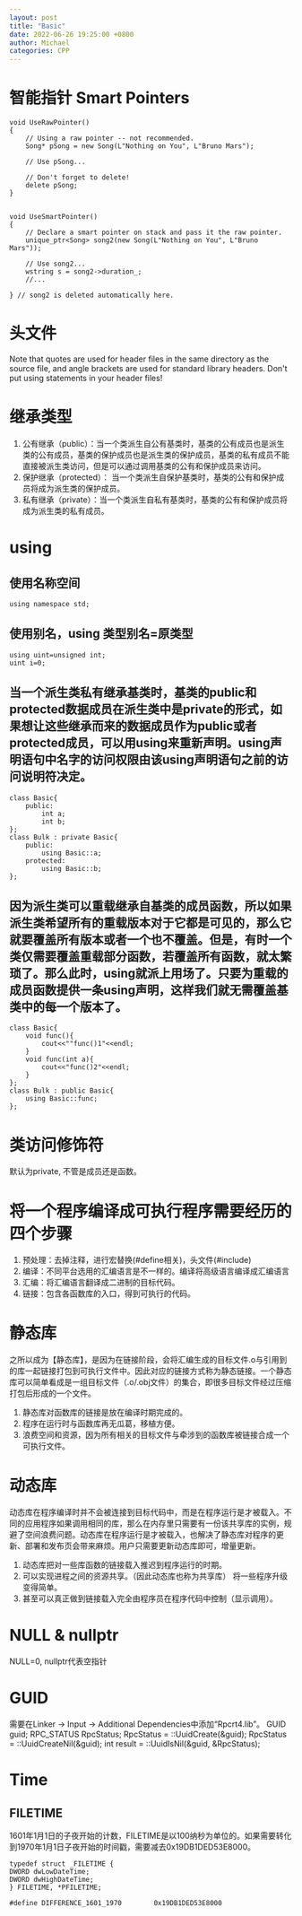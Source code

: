 ```yaml
---
layout: post
title: "Basic"
date: 2022-06-26 19:25:00 +0800
author: Michael
categories: CPP
---
```


# 智能指针 Smart Pointers

	void UseRawPointer()
	{
	    // Using a raw pointer -- not recommended.
	    Song* pSong = new Song(L"Nothing on You", L"Bruno Mars"); 
	
	    // Use pSong...
	
	    // Don't forget to delete!
	    delete pSong;   
	}
	
	
	void UseSmartPointer()
	{
	    // Declare a smart pointer on stack and pass it the raw pointer.
	    unique_ptr<Song> song2(new Song(L"Nothing on You", L"Bruno Mars"));
	
	    // Use song2...
	    wstring s = song2->duration_;
	    //...
	
	} // song2 is deleted automatically here.

# 头文件
Note that quotes are used for header files in the same directory as the source file, and angle brackets are used for standard library headers. Don't put using statements in your header files!

# 继承类型
1. 公有继承（public）：当一个类派生自公有基类时，基类的公有成员也是派生类的公有成员，基类的保护成员也是派生类的保护成员，基类的私有成员不能直接被派生类访问，但是可以通过调用基类的公有和保护成员来访问。
1. 保护继承（protected）： 当一个类派生自保护基类时，基类的公有和保护成员将成为派生类的保护成员。
1. 私有继承（private）：当一个类派生自私有基类时，基类的公有和保护成员将成为派生类的私有成员。

# using
## 使用名称空间
	using namespace std;
## 使用别名，using 类型别名=原类型
	using uint=unsigned int;
	uint i=0; 
## 当一个派生类私有继承基类时，基类的public和protected数据成员在派生类中是private的形式，如果想让这些继承而来的数据成员作为public或者protected成员，可以用using来重新声明。using声明语句中名字的访问权限由该using声明语句之前的访问说明符决定。
	
	class Basic{
	    public:
	        int a;
	        int b;
	};
	class Bulk : private Basic{
	    public:
	        using Basic::a;
	    protected:
	        using Basic::b;
	};
## 因为派生类可以重载继承自基类的成员函数，所以如果派生类希望所有的重载版本对于它都是可见的，那么它就要覆盖所有版本或者一个也不覆盖。但是，有时一个类仅需要覆盖重载部分函数，若覆盖所有函数，就太繁琐了。那么此时，using就派上用场了。只要为重载的成员函数提供一条using声明，这样我们就无需覆盖基类中的每一个版本了。
	class Basic{
	    void func(){
	        cout<<""func()1"<<endl;
	    }
	    void func(int a){
	        cout<<"func()2"<<endl;
	    }
	};
	class Bulk : public Basic{
	    using Basic::func;
	};

# 类访问修饰符
默认为private, 不管是成员还是函数。

# 将一个程序编译成可执行程序需要经历的四个步骤
1. 预处理：去掉注释，进行宏替换(#define相关)，头文件(#include)
1. 编译：不同平台选用的汇编语言是不一样的。编译将高级语言编译成汇编语言
1. 汇编：将汇编语言翻译成二进制的目标代码。
1. 链接：包含各函数库的入口，得到可执行的代码。

# 静态库
之所以成为【静态库】，是因为在链接阶段，会将汇编生成的目标文件.o与引用到的库一起链接打包到可执行文件中。因此对应的链接方式称为静态链接。一个静态库可以简单看成是一组目标文件（.o/.obj文件）的集合，即很多目标文件经过压缩打包后形成的一个文件。

1. 静态库对函数库的链接是放在编译时期完成的。
1. 程序在运行时与函数库再无瓜葛，移植方便。
1. 浪费空间和资源，因为所有相关的目标文件与牵涉到的函数库被链接合成一个可执行文件。

# 动态库
动态库在程序编译时并不会被连接到目标代码中，而是在程序运行是才被载入。不同的应用程序如果调用相同的库，那么在内存里只需要有一份该共享库的实例，规避了空间浪费问题。动态库在程序运行是才被载入，也解决了静态库对程序的更新、部署和发布页会带来麻烦。用户只需要更新动态库即可，增量更新。

1. 动态库把对一些库函数的链接载入推迟到程序运行的时期。
1. 可以实现进程之间的资源共享。（因此动态库也称为共享库） 将一些程序升级变得简单。
1. 甚至可以真正做到链接载入完全由程序员在程序代码中控制（显示调用）。

# NULL & nullptr
NULL=0, nullptr代表空指针

# GUID
需要在Linker -> Input -> Additional Dependencies中添加“Rpcrt4.lib”。
	GUID guid;
	RPC_STATUS RpcStatus;
	RpcStatus = ::UuidCreate(&guid);
	RpcStatus = ::UuidCreateNil(&guid);
	int result = ::UuidIsNil(&guid, &RpcStatus);

# Time
## FILETIME
1601年1月1日的子夜开始的计数，FILETIME是以100纳秒为单位的。如果需要转化到1970年1月1日子夜开始的时间戳，需要减去0x19DB1DED53E8000。

	typedef struct _FILETIME {
	DWORD dwLowDateTime;
	DWORD dwHighDateTime;
	} FILETIME, *PFILETIME;

	#define DIFFERENCE_1601_1970        0x19DB1DED53E8000